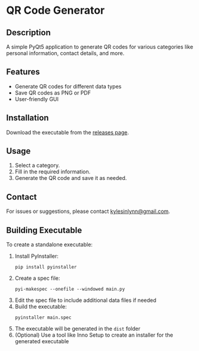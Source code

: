 # QR Code Generator

## Description
A simple PyQt5 application to generate QR codes for various categories like personal information, contact details, and more.

## Features
- Generate QR codes for different data types
- Save QR codes as PNG or PDF
- User-friendly GUI

## Installation
Download the executable from the [releases page](https://github.com/kylesinlynn/qrcode-generator/releases).

## Usage
1. Select a category.
2. Fill in the required information.
3. Generate the QR code and save it as needed.

## Contact
For issues or suggestions, please contact [kylesinlynn@gmail.com](mailto:kylesinlynn@gmail.com).

## Building Executable

To create a standalone executable:
1. Install PyInstaller:
   ```
   pip install pyinstaller
   ```
2. Create a spec file:
   ```
   pyi-makespec --onefile --windowed main.py
   ```
3. Edit the spec file to include additional data files if needed
4. Build the executable:
   ```
   pyinstaller main.spec
   ```
5. The executable will be generated in the `dist` folder
6. (Optional) Use a tool like Inno Setup to create an installer for the generated executable

